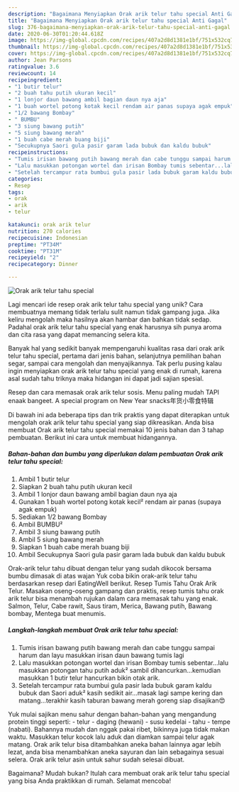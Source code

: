 ```yaml
---
description: "Bagaimana Menyiapkan Orak arik telur tahu special Anti Gagal"
title: "Bagaimana Menyiapkan Orak arik telur tahu special Anti Gagal"
slug: 376-bagaimana-menyiapkan-orak-arik-telur-tahu-special-anti-gagal
date: 2020-06-30T01:20:44.618Z
image: https://img-global.cpcdn.com/recipes/407a2d8d1381e1bf/751x532cq70/orak-arik-telur-tahu-special-foto-resep-utama.jpg
thumbnail: https://img-global.cpcdn.com/recipes/407a2d8d1381e1bf/751x532cq70/orak-arik-telur-tahu-special-foto-resep-utama.jpg
cover: https://img-global.cpcdn.com/recipes/407a2d8d1381e1bf/751x532cq70/orak-arik-telur-tahu-special-foto-resep-utama.jpg
author: Jean Parsons
ratingvalue: 3.6
reviewcount: 14
recipeingredient:
- "1 butir telur"
- "2 buah tahu putih ukuran kecil"
- "1 lonjor daun bawang ambil bagian daun nya aja"
- "1 buah wortel potong kotak kecil rendam air panas supaya agak empuk"
- "1/2 bawang Bombay"
- " BUMBU"
- "3 siung bawang putih"
- "5 siung bawang merah"
- "1 buah cabe merah buang biji"
- "Secukupnya Saori gula pasir garam lada bubuk dan kaldu bubuk"
recipeinstructions:
- "Tumis irisan bawang putih bawang merah dan cabe tunggu sampai harum dan layu masukkan irisan daun bawang tumis lagi"
- "Lalu masukkan potongan wortel dan irisan Bombay tumis sebentar...lalu masukkan potongan tahu putih aduk² sambil dihancurkan...kemudian masukkan 1 butir telur hancurkan bikin otak arik."
- "Setelah tercampur rata bumbui gula pasir lada bubuk garam kaldu bubuk dan Saori aduk² kasih sedikit air...masak lagi sampe kering dan matang...terakhir kasih taburan bawang merah goreng siap disajikan😍"
categories:
- Resep
tags:
- orak
- arik
- telur

katakunci: orak arik telur 
nutrition: 270 calories
recipecuisine: Indonesian
preptime: "PT34M"
cooktime: "PT31M"
recipeyield: "2"
recipecategory: Dinner

---
```



![Orak arik telur tahu special](https://img-global.cpcdn.com/recipes/407a2d8d1381e1bf/751x532cq70/orak-arik-telur-tahu-special-foto-resep-utama.jpg)

Lagi mencari ide resep orak arik telur tahu special yang unik? Cara membuatnya memang tidak terlalu sulit namun tidak gampang juga. Jika keliru mengolah maka hasilnya akan hambar dan bahkan tidak sedap. Padahal orak arik telur tahu special yang enak harusnya sih punya aroma dan cita rasa yang dapat memancing selera kita.

Banyak hal yang sedikit banyak mempengaruhi kualitas rasa dari orak arik telur tahu special, pertama dari jenis bahan, selanjutnya pemilihan bahan segar, sampai cara mengolah dan menyajikannya. Tak perlu pusing kalau ingin menyiapkan orak arik telur tahu special yang enak di rumah, karena asal sudah tahu triknya maka hidangan ini dapat jadi sajian spesial.

Resep dan cara memasak orak arik telur sosis. Menu paling mudah TAPI enaak bangeet. A special program on New Year snacks年货小零食特辑


Di bawah ini ada beberapa tips dan trik praktis yang dapat diterapkan untuk mengolah orak arik telur tahu special yang siap dikreasikan. Anda bisa membuat Orak arik telur tahu special memakai 10 jenis bahan dan 3 tahap pembuatan. Berikut ini cara untuk membuat hidangannya.

<!--inarticleads1-->

##### Bahan-bahan dan bumbu yang diperlukan dalam pembuatan Orak arik telur tahu special:

1. Ambil 1 butir telur
1. Siapkan 2 buah tahu putih ukuran kecil
1. Ambil 1 lonjor daun bawang ambil bagian daun nya aja
1. Gunakan 1 buah wortel potong kotak kecil² rendam air panas (supaya agak empuk)
1. Sediakan 1/2 bawang Bombay
1. Ambil  BUMBU²
1. Ambil 3 siung bawang putih
1. Ambil 5 siung bawang merah
1. Siapkan 1 buah cabe merah buang biji
1. Ambil Secukupnya Saori gula pasir garam lada bubuk dan kaldu bubuk


Orak-arik telur tahu dibuat dengan telur yang sudah dikocok bersama bumbu dimasak di atas wajan Yuk coba bikin orak-arik telur tahu berdasarkan resep dari EatingWell berikut. Resep Tumis Tahu Orak Arik Telur. Masakan oseng-oseng gampang dan praktis, resep tumis tahu orak arik telur bisa menambah rujukan dalam cara memasak tahu yang enak. Salmon, Telur, Cabe rawit, Saus tiram, Merica, Bawang putih, Bawang bombay, Mentega buat menumis. 

<!--inarticleads2-->

##### Langkah-langkah membuat Orak arik telur tahu special:

1. Tumis irisan bawang putih bawang merah dan cabe tunggu sampai harum dan layu masukkan irisan daun bawang tumis lagi
1. Lalu masukkan potongan wortel dan irisan Bombay tumis sebentar...lalu masukkan potongan tahu putih aduk² sambil dihancurkan...kemudian masukkan 1 butir telur hancurkan bikin otak arik.
1. Setelah tercampur rata bumbui gula pasir lada bubuk garam kaldu bubuk dan Saori aduk² kasih sedikit air...masak lagi sampe kering dan matang...terakhir kasih taburan bawang merah goreng siap disajikan😍


Yuk mulai sajikan menu sahur dengan bahan-bahan yang mengandung protein tinggi seperti: - telur - daging (hewani) - susu kedelai - tahu - tempe (nabati). Bahannya mudah dan nggak pakai ribet, bikinnya juga tidak makan waktu. Masukkan telur kocok lalu aduk dan diamkan sampai telur agak matang. Orak arik telur bisa ditambahkan aneka bahan lainnya agar lebih lezat, anda bisa menambahkan aneka sayuran dan lain sebagainya sesuai selera. Orak arik telur asin untuk sahur sudah selesai dibuat. 

Bagaimana? Mudah bukan? Itulah cara membuat orak arik telur tahu special yang bisa Anda praktikkan di rumah. Selamat mencoba!
